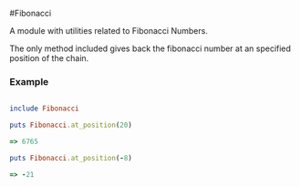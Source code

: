 #Fibonacci

A module with utilities related to Fibonacci Numbers.

The only method included gives back the fibonacci number at an specified position of the chain.

### Example

```ruby

include Fibonacci

puts Fibonacci.at_position(20)

=> 6765

puts Fibonacci.at_position(-8)

=> -21
```
